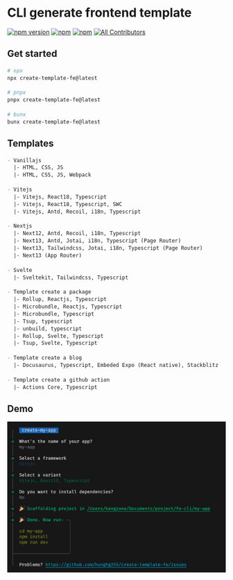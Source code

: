 # CLI generate frontend template

[![npm version](https://badge.fury.io/js/create-template-fe.svg)](https://badge.fury.io/js/create-template-fe) [![npm](https://img.shields.io/npm/dt/create-template-fe.svg?logo=npm)](https://www.npmjs.com/package/create-template-fe) [![npm](https://img.shields.io/bundlephobia/minzip/create-template-fe)](https://www.npmjs.com/package/create-template-fe)
[![All Contributors](https://img.shields.io/badge/all_contributors-1-orange.svg)](#contributors-)

## Get started

```bash
# npx
npx create-template-fe@latest

# pnpx
pnpx create-template-fe@latest

# bunx
bunx create-template-fe@latest
```

## Templates

```md
- Vanillajs
  |- HTML, CSS, JS
  |- HTML, CSS, JS, Webpack

- Vitejs
  |- Vitejs, React18, Typescript
  |- Vitejs, React18, Typescript, SWC
  |- Vitejs, Antd, Recoil, i18n, Typescript

- Nextjs
  |- Next12, Antd, Recoil, i18n, Typescript
  |- Next13, Antd, Jotai, i18n, Typescript (Page Router)
  |- Next13, Tailwindcss, Jotai, i18n, Typescript (Page Router)
  |- Next13 (App Router)

- Svelte
  |- Sveltekit, Tailwindcss, Typescript

- Template create a package
  |- Rollup, Reactjs, Typescript
  |- Microbundle, Reactjs, Typescript
  |- Microbundle, Typescript
  |- Tsup, typescript
  |- unbuild, typescript
  |- Rollup, Svelte, Typescript
  |- Tsup, Svelte, Typescript

- Template create a blog
  |- Docusaurus, Typescript, Embeded Expo (React native), Stackblitz

- Template create a github action
  |- Actions Core, Typescript
```


## Demo

![Token manager](./assets/demo.png)

